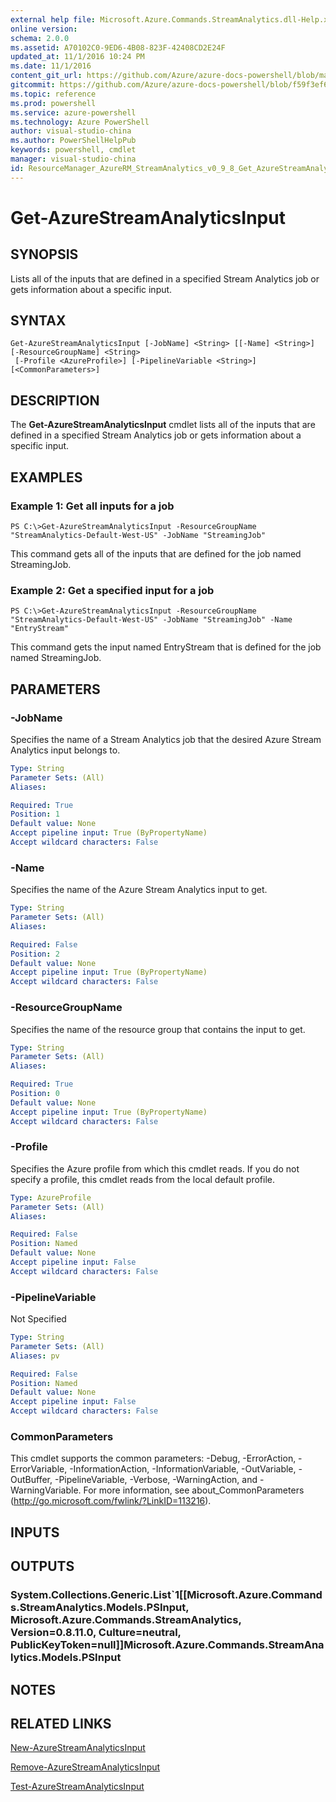 ```yaml
---
external help file: Microsoft.Azure.Commands.StreamAnalytics.dll-Help.xml
online version: 
schema: 2.0.0
ms.assetid: A70102C0-9ED6-4B08-823F-42408CD2E24F
updated_at: 11/1/2016 10:24 PM
ms.date: 11/1/2016
content_git_url: https://github.com/Azure/azure-docs-powershell/blob/master/azureps-cmdlets-docs/ResourceManager/AzureRM.StreamAnalytics/v0.9.8/Get-AzureStreamAnalyticsInput.md
gitcommit: https://github.com/Azure/azure-docs-powershell/blob/f59f3ef60bc592383812213e69fd77ba950759ed/azureps-cmdlets-docs/ResourceManager/AzureRM.StreamAnalytics/v0.9.8/Get-AzureStreamAnalyticsInput.md
ms.topic: reference
ms.prod: powershell
ms.service: azure-powershell
ms.technology: Azure PowerShell
author: visual-studio-china
ms.author: PowerShellHelpPub
keywords: powershell, cmdlet
manager: visual-studio-china
id: ResourceManager_AzureRM_StreamAnalytics_v0_9_8_Get_AzureStreamAnalyticsInput_md
---
```


# Get-AzureStreamAnalyticsInput

## SYNOPSIS
Lists all of the inputs that are defined in a specified Stream Analytics job or gets information about a specific input.

## SYNTAX

```
Get-AzureStreamAnalyticsInput [-JobName] <String> [[-Name] <String>] [-ResourceGroupName] <String>
 [-Profile <AzureProfile>] [-PipelineVariable <String>] [<CommonParameters>]
```

## DESCRIPTION
The **Get-AzureStreamAnalyticsInput** cmdlet lists all of the inputs that are defined in a specified Stream Analytics job or gets information about a specific input.

## EXAMPLES

### Example 1: Get all inputs for a job
```
PS C:\>Get-AzureStreamAnalyticsInput -ResourceGroupName "StreamAnalytics-Default-West-US" -JobName "StreamingJob"
```

This command gets all of the inputs that are defined for the job named StreamingJob.

### Example 2: Get a specified input for a job
```
PS C:\>Get-AzureStreamAnalyticsInput -ResourceGroupName "StreamAnalytics-Default-West-US" -JobName "StreamingJob" -Name "EntryStream"
```

This command gets the input named EntryStream that is defined for the job named StreamingJob.

## PARAMETERS

### -JobName
Specifies the name of a Stream Analytics job that the desired Azure Stream Analytics input belongs to.

```yaml
Type: String
Parameter Sets: (All)
Aliases: 

Required: True
Position: 1
Default value: None
Accept pipeline input: True (ByPropertyName)
Accept wildcard characters: False
```

### -Name
Specifies the name of the Azure Stream Analytics input to get.

```yaml
Type: String
Parameter Sets: (All)
Aliases: 

Required: False
Position: 2
Default value: None
Accept pipeline input: True (ByPropertyName)
Accept wildcard characters: False
```

### -ResourceGroupName
Specifies the name of the resource group that contains the input to get.

```yaml
Type: String
Parameter Sets: (All)
Aliases: 

Required: True
Position: 0
Default value: None
Accept pipeline input: True (ByPropertyName)
Accept wildcard characters: False
```

### -Profile
Specifies the Azure profile from which this cmdlet reads.
If you do not specify a profile, this cmdlet reads from the local default profile.

```yaml
Type: AzureProfile
Parameter Sets: (All)
Aliases: 

Required: False
Position: Named
Default value: None
Accept pipeline input: False
Accept wildcard characters: False
```

### -PipelineVariable
Not Specified

```yaml
Type: String
Parameter Sets: (All)
Aliases: pv

Required: False
Position: Named
Default value: None
Accept pipeline input: False
Accept wildcard characters: False
```

### CommonParameters
This cmdlet supports the common parameters: -Debug, -ErrorAction, -ErrorVariable, -InformationAction, -InformationVariable, -OutVariable, -OutBuffer, -PipelineVariable, -Verbose, -WarningAction, and -WarningVariable. For more information, see about_CommonParameters (http://go.microsoft.com/fwlink/?LinkID=113216).

## INPUTS

## OUTPUTS

### System.Collections.Generic.List`1[[Microsoft.Azure.Commands.StreamAnalytics.Models.PSInput, Microsoft.Azure.Commands.StreamAnalytics, Version=0.8.11.0, Culture=neutral, PublicKeyToken=null]]Microsoft.Azure.Commands.StreamAnalytics.Models.PSInput

## NOTES

## RELATED LINKS

[New-AzureStreamAnalyticsInput](xref:ResourceManager/AzureRM.StreamAnalytics/v0.9.8/New-AzureStreamAnalyticsInput.md)

[Remove-AzureStreamAnalyticsInput](xref:ResourceManager/AzureRM.StreamAnalytics/v0.9.8/Remove-AzureStreamAnalyticsInput.md)

[Test-AzureStreamAnalyticsInput](xref:ResourceManager/AzureRM.StreamAnalytics/v0.9.8/Test-AzureStreamAnalyticsInput.md)


